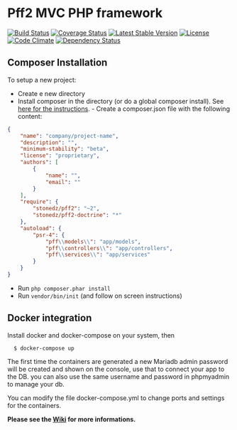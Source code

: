 **Pff2 MVC PHP framework**
==============================

[![Build Status](https://travis-ci.org/stonedz/pff2.svg?branch=master)](https://travis-ci.org/stonedz/pff2)
[![Coverage Status](https://img.shields.io/coveralls/stonedz/pff2.svg)](https://coveralls.io/r/stonedz/pff2?branch=master)
[![Latest Stable Version](https://poser.pugx.org/stonedz/pff2/v/stable.svg)](https://packagist.org/packages/stonedz/pff2)
[![License](https://poser.pugx.org/stonedz/pff2/license.svg)](https://packagist.org/packages/stonedz/pff2)
[![Code Climate](https://codeclimate.com/github/stonedz/pff2/badges/gpa.svg)](https://codeclimate.com/github/stonedz/pff2)
[![Dependency Status](https://www.versioneye.com/user/projects/545897eab0448a91020000bd/badge.svg?style=flat)](https://www.versioneye.com/user/projects/545897eab0448a91020000bd)

## Composer Installation

To setup a new project:

   - Create e new directory
   - Install composer in the directory (or do a global composer install). See [here for the instructions](https://getcomposer.org/doc/00-intro.md).
    - Create a composer.json file with the following content:

```json
{
    "name": "company/project-name",
    "description": "",
    "minimum-stability": "beta",
    "license": "proprietary",
    "authors": [
        {
            "name": "",
            "email": ""
        }
    ],
    "require": {
        "stonedz/pff2": "~2",
        "stonedz/pff2-doctrine": "*"
    },
    "autoload": {
        "psr-4": {
            "pff\\models\\": "app/models",
            "pff\\controllers\\": "app/controllers",
            "pff\\services\\": "app/services"
        }
    }
}

```

 - Run <code>php composer.phar install</code>
 - Run <code>vendor/bin/init</code> (and follow on screen instructions)

## Docker integration

Install docker and docker-compose on your system, then

```
  $ docker-compose up
```

The first time the containers are generated a new Mariadb admin password will be
created and shown on the console, use that to connect your app to the DB. you
can also use the same username and password in phpmyadmin to manage your db.

You can modify the file docker-compose.yml to change ports and settings for the
containers.

**Please see the [Wiki](https://github.com/stonedz/pff2/wiki) for more informations.**
